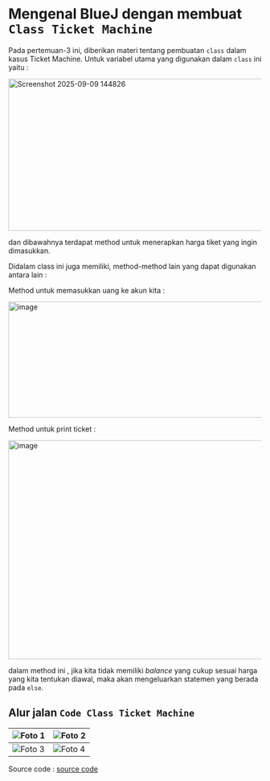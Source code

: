 # Mengenal BlueJ dengan membuat `Class Ticket Machine`

Pada pertemuan-3 ini, diberikan materi tentang pembuatan `class` dalam kasus Ticket Machine. Untuk variabel utama yang digunakan dalam `class` ini yaitu :

<img width="547" height="303" alt="Screenshot 2025-09-09 144826" src="https://github.com/user-attachments/assets/d23d784d-a33e-4f6a-8d5f-157b5a2473b9" />

dan dibawahnya terdapat method untuk menerapkan harga tiket yang ingin dimasukkan.

Didalam class ini juga memiliki, method-method lain yang dapat digunakan antara lain :

Method untuk memasukkan uang ke akun kita :

<img width="928" height="231" alt="image" src="https://github.com/user-attachments/assets/744eaef7-2723-44ef-bd5a-f23943ed8dab" />

Method untuk print ticket :

<img width="1015" height="436" alt="image" src="https://github.com/user-attachments/assets/f778c661-b183-44b9-93f2-60cf912431c7" />

dalam method ini , jika kita tidak memiliki _balance_ yang cukup sesuai harga yang kita tentukan diawal, maka akan mengeluarkan statemen yang berada pada `else`.

## Alur jalan `Code Class Ticket Machine`

| ![Foto 1](https://github.com/user-attachments/assets/45780067-d25b-4305-95b7-b700f2908e24) | ![Foto 2](https://github.com/user-attachments/assets/f2b3185b-0aa4-4fbd-a4f8-cfb57104ce91) |
|--------------------------------------------------------------------------------------------|--------------------------------------------------------------------------------------------|
| ![Foto 3](https://github.com/user-attachments/assets/fc436f2f-6a4b-46ca-b0d4-08909f68992b) | ![Foto 4](https://github.com/user-attachments/assets/72cb9092-ffc4-411b-996f-87dfd5702320) |

Source code : [source code](TicketMachine.java)








